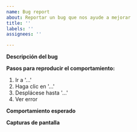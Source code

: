 ```yaml
---
name: Bug report
about: Reportar un bug que nos ayude a mejorar
title: ''
labels: ''
assignees: ''

---
```


**Descripción del bug**

**Pasos para reproducir el comportamiento:**
1. Ir a '...'
2. Haga clic en '...'
3. Desplácese hasta '...'
4. Ver error

**Comportamiento esperado**

**Capturas de pantalla**
